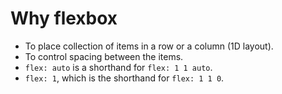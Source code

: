 # Why flexbox

- To place collection of items in a row or a column (1D layout).
- To control spacing between the items.
- `flex: auto` is a shorthand for `flex: 1 1 auto`.
- `flex: 1`, which is the shorthand for `flex: 1 1 0`. 
